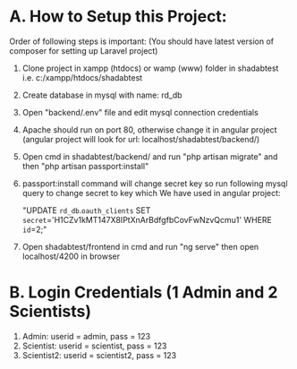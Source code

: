 # A. How to Setup this Project:

Order of following steps is important: (You should have latest version of composer for setting up Laravel project)

1. Clone project in xampp (htdocs) or wamp (www) folder in shadabtest i.e. c:/xampp/htdocs/shadabtest
2. Create database in mysql with name: rd_db
3. Open "backend/.env" file and edit mysql connection credentials
4. Apache should run on port 80, otherwise change it in angular project (angular project will look for url: localhost/shadabtest/backend/)
5. Open cmd in shadabtest/backend/ and run "php artisan migrate" and then "php artisan passport:install"
6. passport:install command will change secret key so run following mysql query to change secret to key which We have used in angular project:
   
   "UPDATE `rd_db`.`oauth_clients` SET `secret`='H1CZv1kMT147X8IPtXnArBdfgfbCovFwNzvQcmu1' WHERE  `id`=2;"
   
7. Open shadabtest/frontend in cmd and run "ng serve" then open localhost/4200 in browser
   

# B. Login Credentials (1 Admin and 2 Scientists)
1. Admin: userid = admin, pass = 123
2. Scientist: userid = scientist, pass = 123
3. Scientist2: userid = scientist2, pass = 123